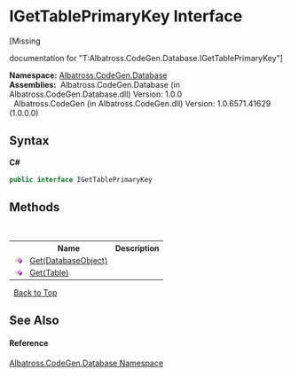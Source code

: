 # IGetTablePrimaryKey Interface
 

\[Missing <summary> documentation for "T:Albatross.CodeGen.Database.IGetTablePrimaryKey"\]

**Namespace:**&nbsp;<a href="E11F5D98.md">Albatross.CodeGen.Database</a><br />**Assemblies:**&nbsp;&nbsp;Albatross.CodeGen.Database (in Albatross.CodeGen.Database.dll) Version: 1.0.0<br />&nbsp;&nbsp;Albatross.CodeGen (in Albatross.CodeGen.dll) Version: 1.0.6571.41629 (1.0.0.0)<br />

## Syntax

**C#**<br />
``` C#
public interface IGetTablePrimaryKey
```


## Methods
&nbsp;<table><tr><th></th><th>Name</th><th>Description</th></tr><tr><td>![Public method](media/pubmethod.gif "Public method")</td><td><a href="D4B4A7F2.md">Get(DatabaseObject)</a></td><td /></tr><tr><td>![Public method](media/pubmethod.gif "Public method")</td><td><a href="7D3EB1A8.md">Get(Table)</a></td><td /></tr></table>&nbsp;
<a href="#igettableprimarykey-interface">Back to Top</a>

## See Also


#### Reference
<a href="E11F5D98.md">Albatross.CodeGen.Database Namespace</a><br />